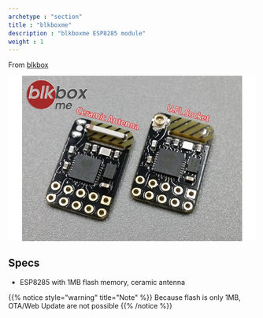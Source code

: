 ```yaml
---
archetype : "section"
title : "blkboxme"
description : "blkboxme ESP8285 module"
weight : 1
---
```


From [blkbox](https://www.tindie.com/products/blkbox/4-layer-esp8266-wifi-module/)

![image](2015-07-25T17_22_43.604Z-1.jpg?width=400px)

## Specs
* ESP8285 with 1MB flash memory, ceramic antenna 

{{% notice style="warning" title="Note"  %}}
Because flash is only 1MB, OTA/Web Update are not possible
{{% /notice %}}
